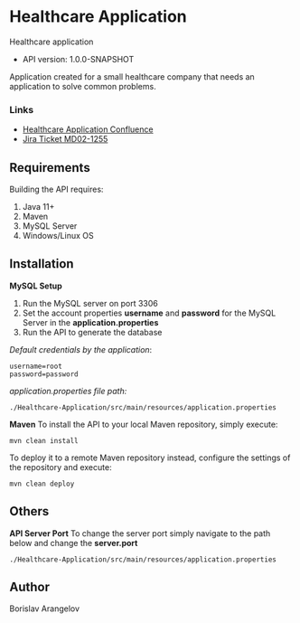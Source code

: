 # Healthcare Application

Healthcare application
- API version: 1.0.0-SNAPSHOT

Application created for a small healthcare company that needs an application to solve common problems.

### Links
- [Healthcare Application Confluence](https://mentormate.atlassian.net/wiki/spaces/~570638838/pages/2021490741/Healthcare+Application)
- [Jira Ticket MD02-1255](https://mentormate.atlassian.net/browse/MD02-1255)


## Requirements

Building the API requires:
1. Java 11+
2. Maven
3. MySQL Server
4. Windows/Linux OS

## Installation
**MySQL Setup**
1. Run the MySQL server on port 3306
2. Set the account properties **username** and **password** for the MySQL Server in the **application.properties**
3. Run the API to generate the database

*Default credentials by the application*:
```
username=root  
password=password
```
*application.properties file path:*

```
./Healthcare-Application/src/main/resources/application.properties
```

**Maven**
To install the API to your local Maven repository, simply execute:

```shell
mvn clean install
```

To deploy it to a remote Maven repository instead, configure the settings of the repository and execute:

```shell
mvn clean deploy
```
## Others
**API Server Port**
To change the server port simply navigate to the path below and change the **server.port**
```
./Healthcare-Application/src/main/resources/application.properties
```
## Author
Borislav Arangelov
